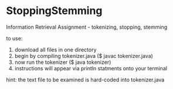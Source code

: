 StoppingStemming
================

Information Retrieval Assignment - tokenizing, stopping, stemming

to use:

1. download all files in one directory
2. begin by compiling tokenizer.java ($ javac tokenizer.java)
3. now run the tokenizer ($ java tokenizer)
4. instructions will appear via println statments onto your terminal

hint: the text file to be examined is hard-coded into tokenizer.java
